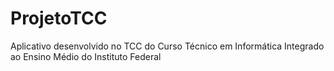 # ProjetoTCC
Aplicativo desenvolvido no TCC do Curso Técnico em Informática Integrado ao Ensino Médio do Instituto Federal
